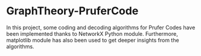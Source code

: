 # GraphTheory-PruferCode
In this project, some coding and decoding algorithms for Prufer Codes have been implemented thanks to NetworkX Python module. Furthermore, matplotlib module has also been used to get deeper insights from the algorithms.
